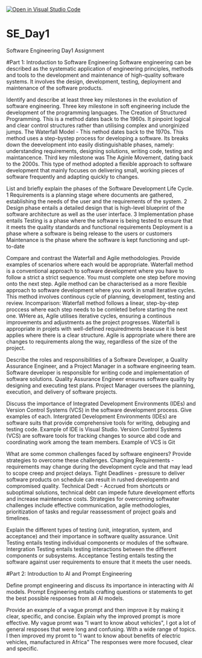 [![Open in Visual Studio Code](https://classroom.github.com/assets/open-in-vscode-2e0aaae1b6195c2367325f4f02e2d04e9abb55f0b24a779b69b11b9e10269abc.svg)](https://classroom.github.com/online_ide?assignment_repo_id=15570157&assignment_repo_type=AssignmentRepo)
# SE_Day1
Software Engineering Day1 Assignment

#Part 1: Introduction to Software Engineering
Software engineering can be described as the systematic application of engineering principles, methods and tools to the development and maintenance of high-quality software systems. It involves the design, development, testing, deployment and maintenance of the software products.

Identify and describe at least three key milestones in the evolution of software engineering.
Three key milestone in soft engineering include the development of the programming languages. 
The Creation of Structured Programming. This is a method dates back to the 1960s. It pinpoint logical and clear control structures rather than utilising complex and unorginized jumps.
The Waterfall Model - This nethod dates back to the 1970s. This method uses a step-bystep process for developing a software. Its breaks down the deevelopment into easily distinguishable phases, namely: understanding requirements, designing solutions, writing code, testing and maintancence. 
Third key milestone was The Aginle Movement, dating back to the 2000s. This type of method adopted a flexible approach to software development that mainly focuses on delivering small, working pieces of software frequently and adapting quickly to changes.    
  
List and briefly explain the phases of the Software Development Life Cycle.
 1 Requirements is a planning stage where documents are gathered, establishing the needs of the user and the requirements of the system.
 2 Design phase entails a detailed design that is high-level blueprint of the software architecture as well as the user interface.
 3 Implementation phase entails 
 Testing is a phase where the software is being tested to ensure that it meets the quality standards and functional requirements 
 Deployment is a phase where a software is being release to the users or customers 
 Maintenance is the phase where the software is kept functioning and upt-to-date

Compare and contrast the Waterfall and Agile methodologies. Provide examples of scenarios where each would be appropriate.
Waterfall method is a conventional approach to software development where you have to follow a strict a strict sequence. You must complete one step before moving onto the next step. Agile method can be characterised as a more flexible approach to software development where you work in small iterative cycles. This method involves continous cycle of planning, development, testing and review.
Incomparison: Waterfall method follows a linear, step-by-step proccess where each step needs to be comleted before starting the next one. WHere as, Agile utilises iterative cycles, ensuring a continous improvements and adjustments as the project progresses. 
Waterfall is appropriate in projets with well-defined requiredments beacuse it is best applies where there is a clear structure.
Agile is appropriate where there are changes to requirements along the way, regardless of the size of the project.

Describe the roles and responsibilities of a Software Developer, a Quality Assurance Engineer, and a Project Manager in a software engineering team.
Software developer is responsible for writing code and implementation of software solutions.
Quality Assurance Engineer ensures software quality by designing and executing test plans.
Project Manager oversees the planning, execution, and delivery of software projects.

Discuss the importance of Integrated Development Environments (IDEs) and Version Control Systems (VCS) in the software development process. Give examples of each.
Intergrated Development Environments (IDEs) are software suits that provide comprehensive tools for writing, debuging and testing code. Example of IDE is Visual Studio.
Version Control Systems (VCS) are software tools for tracking changes to source abd code and coordinating work among the team members. Example of VCS is Git  

What are some common challenges faced by software engineers? Provide strategies to overcome these challenges.
Changing Requirements - requirements may change during the development cycle and that may lead to scope creep and project delays.
Tight Deadlines - pressure to deliver software products on schedule can result in rushed developemtn and compromised quality.
Technical Dedt - Accrued from shortcuts or suboptimal solutions, technical debt can impede future development efforts and increase maintenance costs.
Strategies for overcoming softwater challenges include effective communication, agile methodologies, prioritization of tasks and regular reassessment of project goals and timelines. 

Explain the different types of testing (unit, integration, system, and acceptance) and their importance in software quality assurance.
Unit Testing entails testing individual components or modules of the software.
Intergration Testing entails testing interactions between the different components or subsystems.
Acceptance Testing entails testing the software against user requirements to ensure that it meets the user needs.

#Part 2: Introduction to AI and Prompt Engineering


Define prompt engineering and discuss its importance in interacting with AI models.
Prompt Engineering entails crafting questions or statements to get the best possible responses from all AI models.

Provide an example of a vague prompt and then improve it by making it clear, specific, and concise. Explain why the improved prompt is more effective.
My vague promt was "I want to know about vehicles", I got a lot of general resposes that were long and confusing. With a wide range of topics.  
I then improved my promt to "I want to know about benefits of electric vehicles, manufactured in Africa" 
The responses were more focused, clear and specific.    

